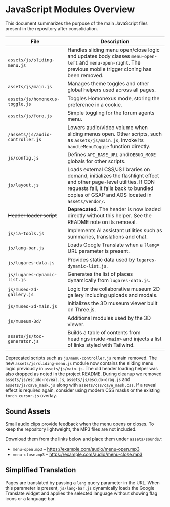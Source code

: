 # JavaScript Modules Overview

This document summarizes the purpose of the main JavaScript files present in the repository after consolidation.

| File                             | Description                                                                                                                                                                                                     |
| -------------------------------- | --------------------------------------------------------------------------------------------------------------------------------------------------------------------------------------------------------------- |
| `assets/js/sliding-menu.js`      | Handles sliding menu open/close logic and updates body classes `menu-open-left` and `menu-open-right`. The previous mobile trigger cloning has been removed.
| `assets/js/main.js`              | Manages theme toggles and other global helpers used across all pages.
| `assets/js/homonexus-toggle.js`  | Toggles Homonexus mode, storing the preference in a cookie.                                                                                                                                                     |
| `assets/js/foro.js`              | Simple toggling for the forum agents menu.                                                                                                                                                                      |
| `/assets/js/audio-controller.js` | Lowers audio/video volume when sliding menus open. Other scripts, such as `assets/js/main.js`, invoke its `handleMenuToggle` function directly.                                                                 |
| `js/config.js`                   | Defines `API_BASE_URL` and `DEBUG_MODE` globals for other scripts.                                                                                                                                              |
| `js/layout.js`                   | Loads external CSS/JS libraries on demand, initializes the flashlight effect and other page-level utilities. If CDN requests fail, it falls back to bundled copies of GSAP and AOS located in `assets/vendor/`. |
| ~~Header loader script~~         | **Deprecated.** The header is now loaded directly without this helper. See the README note on its removal.                                                                                                      |
| `js/ia-tools.js`                 | Implements AI assistant utilities such as summaries, translations and chat.                                                                                                                                     |
| `js/lang-bar.js`                 | Loads Google Translate when a `?lang=` URL parameter is present.                                                                                                                                                |
| `js/lugares-data.js`             | Provides static data used by `lugares-dynamic-list.js`.                                                                                                                                                         |
| `js/lugares-dynamic-list.js`     | Generates the list of places dynamically from `lugares-data.js`.                                                                                                                                                |
| `js/museo-2d-gallery.js`         | Logic for the collaborative museum 2D gallery including uploads and modals.                                                                                                                                     |
| `js/museo-3d-main.js`            | Initializes the 3D museum viewer built on Three.js.                                                                                                                                                             |
| `js/museum-3d/`                  | Additional modules used by the 3D viewer.                                                                                                                                                                       |
| `assets/js/toc-generator.js`     | Builds a table of contents from headings inside `<main>` and injects a list of links styled with Tailwind.                                                                                                      |

Deprecated scripts such as `js/menu-controller.js` remain removed. The new `assets/js/sliding-menu.js` module now contains the sliding menu logic previously in `assets/js/main.js`.
The old header loading helper was also dropped as noted in the project README. During cleanup we removed `assets/js/escudo-reveal.js`, `assets/js/escudo-drag.js` and `assets/js/cave_mask.js` along with `assets/css/cave_mask.css`. If a reveal effect is required again, consider using modern CSS masks or the existing `torch_cursor.js` overlay.
## Sound Assets

Small audio clips provide feedback when the menu opens or closes. To keep the repository lightweight, the MP3 files are not included.

Download them from the links below and place them under `assets/sounds/`:

- `menu-open.mp3` – <https://example.com/audio/menu-open.mp3>
- `menu-close.mp3` – <https://example.com/audio/menu-close.mp3>


## Simplified Translation

Pages are translated by passing a `lang` query parameter in the URL. When this parameter is present, `js/lang-bar.js` dynamically loads the Google Translate widget and applies the selected language without showing flag icons or a language bar.
